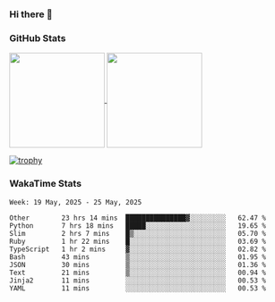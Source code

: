 ### Hi there 👋

### GitHub Stats

<a href="https://github.com/anuraghazra/github-readme-stats">
  <img align="center" height="170px" src="https://github-readme-stats.vercel.app/api/top-langs/?username=tksfjt1024&layout=compact&count_private=true&show_icons=true&show_icons=true&theme=graywhite" />
</a>
<a href="https://github.com/anuraghazra/github-readme-stats">
  <img align="center" height="170px" src="https://github-readme-stats.vercel.app/api?username=tksfjt1024&count_private=true&show_icons=true&show_icons=true&theme=graywhite" />
</a>

[![trophy](https://github-profile-trophy.vercel.app/?username=tksfjt1024)](https://github.com/ryo-ma/github-profile-trophy)

### WakaTime Stats

<!--START_SECTION:waka-->
```text
Week: 19 May, 2025 - 25 May, 2025

Other        23 hrs 14 mins  ███████████████▓░░░░░░░░░   62.47 % 
Python       7 hrs 18 mins   █████░░░░░░░░░░░░░░░░░░░░   19.65 % 
Slim         2 hrs 7 mins    █▒░░░░░░░░░░░░░░░░░░░░░░░   05.70 % 
Ruby         1 hr 22 mins    █░░░░░░░░░░░░░░░░░░░░░░░░   03.69 % 
TypeScript   1 hr 2 mins     ▓░░░░░░░░░░░░░░░░░░░░░░░░   02.82 % 
Bash         43 mins         ▒░░░░░░░░░░░░░░░░░░░░░░░░   01.95 % 
JSON         30 mins         ▒░░░░░░░░░░░░░░░░░░░░░░░░   01.36 % 
Text         21 mins         ▒░░░░░░░░░░░░░░░░░░░░░░░░   00.94 % 
Jinja2       11 mins         ░░░░░░░░░░░░░░░░░░░░░░░░░   00.53 % 
YAML         11 mins         ░░░░░░░░░░░░░░░░░░░░░░░░░   00.53 % 
```
<!--END_SECTION:waka-->
